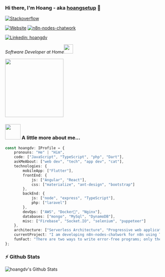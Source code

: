 ### Hi there, I'm Hoang - aka [hoangsetup](website) 👋

[![Stackoverflow](https://stackoverflow.com/users/flair/5196394.png)](https://stackoverflow.com/users/5196394/hoangdv?tab=profile)

[![Website](https://img.shields.io/website?down_message=Offline&label=codetheworld.io&style=for-the-badge&up_message=Online&url=https%3A%2F%2Fcodetheworld.io)](https://codetheworld.io)
[![n8n-nodes-chatwork](https://img.shields.io/npm/v/n8n-nodes-chatwork?label=n8n-nodes-chatwork&style=for-the-badge)](https://www.npmjs.com/package/n8n-nodes-chatwork)

[![Linkedin: hoangdv](https://img.shields.io/badge/I'm%20not%20seeking%20to%20change%20jobs-blue?label=HoangDinh&style=for-the-badge&logo=Linkedin&logoColor=white&link=https://www.linkedin.com/in/hoangdv/)](https://www.linkedin.com/in/hoangdv/)


<p><em>Software Developer at Home<img src="https://media.giphy.com/media/WUlplcMpOCEmTGBtBW/giphy.gif" width="30"> 
</em></p>

<img align='center' src="https://media.giphy.com/media/M9gbBd9nbDrOTu1Mqx/giphy.gif" width="190">

### <img src="https://media.giphy.com/media/VgCDAzcKvsR6OM0uWg/giphy.gif" width="50"> A little more about me...  

```typescript
const hoangdv: IProfile = {
    pronouns: "He" | "Him",
    code: ["JavaScript", "TypeScript", "php", "Dart"],
    askMeAbout: ["web dev", "tech", "app dev", "cat"],
    technologies: {
        mobileApp: ["Flutter"],
        frontEnd: {
            js: ["Angular", "React"],
            css: ["materialize", "ant-design", "bootstrap"]
        },
        backEnd: {
            js: ["node", "express", "TypeScript"],
            php: ["laravel"]
        },
        devOps: ["AWS", "Docker🐳", "Nginx"],
        databases: ["mongo", "MySql", "DynamoDB"],
        misc: ["Firebase", "Socket.IO", "selenium", "puppeteer"]
    },
    architecture: ["Serverless Architecture", "Progressive web applications", "Single page applications"],
    currentProject: "I am developing n8n-nodes-chatwork for n8n using TypeScript",
    funFact: "There are two ways to write error-free programs; only the third one works"
};
```

### :zap: Github Stats

<img align="left" alt="hoangdv's Github Stats" src="https://github-readme-stats.codestackr.vercel.app/api?username=hoangsetup&show_icons=true&hide_border=true" />
